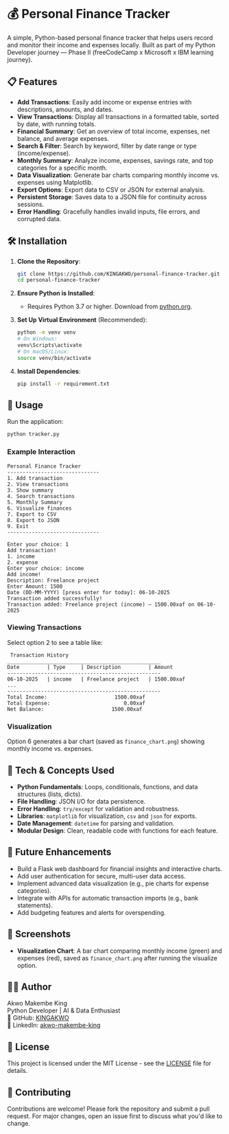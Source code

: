 # 💰 Personal Finance Tracker

A simple, Python-based personal finance tracker that helps users record and monitor their income and expenses locally.
Built as part of my Python Developer journey — Phase II (freeCodeCamp x Microsoft x IBM learning journey).

## 📋 Features

- **Add Transactions**: Easily add income or expense entries with descriptions, amounts, and dates.
- **View Transactions**: Display all transactions in a formatted table, sorted by date, with running totals.
- **Financial Summary**: Get an overview of total income, expenses, net balance, and average expenses.
- **Search & Filter**: Search by keyword, filter by date range or type (income/expense).
- **Monthly Summary**: Analyze income, expenses, savings rate, and top categories for a specific month.
- **Data Visualization**: Generate bar charts comparing monthly income vs. expenses using Matplotlib.
- **Export Options**: Export data to CSV or JSON for external analysis.
- **Persistent Storage**: Saves data to a JSON file for continuity across sessions.
- **Error Handling**: Gracefully handles invalid inputs, file errors, and corrupted data.

## 🛠️ Installation

1. **Clone the Repository**:
   ```bash
   git clone https://github.com/KINGAKWO/personal-finance-tracker.git
   cd personal-finance-tracker
   ```

2. **Ensure Python is Installed**:
   - Requires Python 3.7 or higher. Download from [python.org](https://www.python.org/downloads/).

3. **Set Up Virtual Environment** (Recommended):
   ```bash
   python -m venv venv
   # On Windows:
   venv\Scripts\activate
   # On macOS/Linux:
   source venv/bin/activate
   ```

4. **Install Dependencies**:
   ```bash
   pip install -r requirement.txt
   ```

## 🚀 Usage

Run the application:
```bash
python tracker.py
```

### Example Interaction

```
Personal Finance Tracker
------------------------------
1. Add transaction
2. View transactions
3. Show summary
4. Search transactions
5. Monthly Summary
6. Visualize finances
7. Export to CSV
8. Export to JSON
9. Exit
------------------------------

Enter your choice: 1
Add transaction!
1. income
2. expense
Enter your choice: income
Add income!
Description: Freelance project
Enter Amount: 1500
Date (DD-MM-YYYY) [press enter for today]: 06-10-2025
Transaction added successfully!
Transaction added: Freelance project (income) — 1500.00xaf on 06-10-2025
```

### Viewing Transactions
Select option 2 to see a table like:
```
 Transaction History
__________________________________________________
Date         | Type     | Description         | Amount
--------------------------------------------------
06-10-2025   | income   | Freelance project   | 1500.00xaf
...
--------------------------------------------------
Total Income:                      1500.00xaf
Total Expense:                        0.00xaf
Net Balance:                      1500.00xaf
```

### Visualization
Option 6 generates a bar chart (saved as `finance_chart.png`) showing monthly income vs. expenses.

## 🧠 Tech & Concepts Used

- **Python Fundamentals**: Loops, conditionals, functions, and data structures (lists, dicts).
- **File Handling**: JSON I/O for data persistence.
- **Error Handling**: `try/except` for validation and robustness.
- **Libraries**: `matplotlib` for visualization, `csv` and `json` for exports.
- **Date Management**: `datetime` for parsing and validation.
- **Modular Design**: Clean, readable code with functions for each feature.

## 🔮 Future Enhancements

- Build a Flask web dashboard for financial insights and interactive charts.
- Add user authentication for secure, multi-user data access.
- Implement advanced data visualization (e.g., pie charts for expense categories).
- Integrate with APIs for automatic transaction imports (e.g., bank statements).
- Add budgeting features and alerts for overspending.

## 📸 Screenshots

- **Visualization Chart**: A bar chart comparing monthly income (green) and expenses (red), saved as `finance_chart.png` after running the visualize option.

## 🧑‍💻 Author

Akwo Makembe King  
Python Developer | AI & Data Enthusiast  
📍 GitHub: [KINGAKWO](https://github.com/KINGAKWO)  
💼 LinkedIn: [akwo-makembe-king](www.linkedin.com/in/akwo-makembe-king-108a28252)

## 📄 License

This project is licensed under the MIT License - see the [LICENSE](LICENSE) file for details.

## 🤝 Contributing

Contributions are welcome! Please fork the repository and submit a pull request. For major changes, open an issue first to discuss what you'd like to change.
